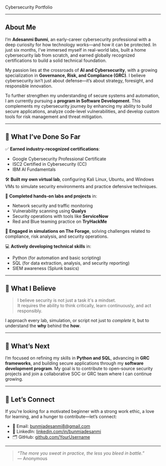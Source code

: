 Cybersecurity Portfolio 

---

##  About Me

I’m **Adesanmi Bunmi**, an early-career cybersecurity professional with a deep curiosity for how technology works—and how it can be protected. In just six months, I’ve immersed myself in real-world labs, built a home cybersecurity lab from scratch, and earned globally recognized certifications to build a solid technical foundation.

My passion lies at the crossroads of **AI and Cybersecurity**, with a growing specialization in **Governance, Risk, and Compliance (GRC)**. I believe cybersecurity isn’t just about defense—it’s about strategy, foresight, and responsible innovation.

To further strengthen my understanding of secure systems and automation, I am currently pursuing a **program in Software Development**. This complements my cybersecurity journey by enhancing my ability to build secure applications, analyze code-level vulnerabilities, and develop custom tools for risk management and threat mitigation.

---

## 🌱 What I’ve Done So Far

✅ **Earned industry-recognized certifications**:
- Google Cybersecurity Professional Certificate  
- ISC2 Certified in Cybersecurity (CC)  
- IBM AI Fundamentals  

🛠️ **Built my own virtual lab**, configuring Kali Linux, Ubuntu, and Windows VMs to simulate security environments and practice defensive techniques.

🔐 **Completed hands-on labs and projects** in:
- Network security and traffic monitoring  
- Vulnerability scanning using **Qualys**  
- Security operations with tools like **ServiceNow**  
- Red and Blue teaming practice on **TryHackMe**

🧪 **Engaged in simulations on The Forage**, solving challenges related to compliance, risk analysis, and security operations.

💻 **Actively developing technical skills** in:
- Python (for automation and basic scripting)  
- SQL (for data extraction, analysis, and security reporting)  
- SIEM awareness (Splunk basics)  

---

## 🧩 What I Believe

> I believe security is not just a task it's a mindset.  
> It requires the ability to think critically, learn continuously, and act responsibly.

I approach every lab, simulation, or script not just to *complete* it, but to understand the **why** behind the **how**.

---

## 🚀 What’s Next

I’m focused on refining my skills in **Python and SQL**, advancing in **GRC frameworks**, and building secure applications through my **software development program**. My goal is to contribute to open-source security projects and join a collaborative SOC or GRC team where I can continue growing.

---

## 🤝 Let’s Connect

If you're looking for a motivated beginner with a strong work ethic, a love for learning, and a hunger to contribute—let’s connect:

- 📧 Email: bunmiadesanmi8@gmail.com  
- 🔗 LinkedIn: [linkedin.com/in/bunmiadesanmi](https://linkedin.com/in/bunmiadesanmi)  
- 🗂️ GitHub: [github.com/YourUsername](https://github.com/YourUsername)

---

> *“The more you sweat in practice, the less you bleed in battle.”*  
> — Anonymous


